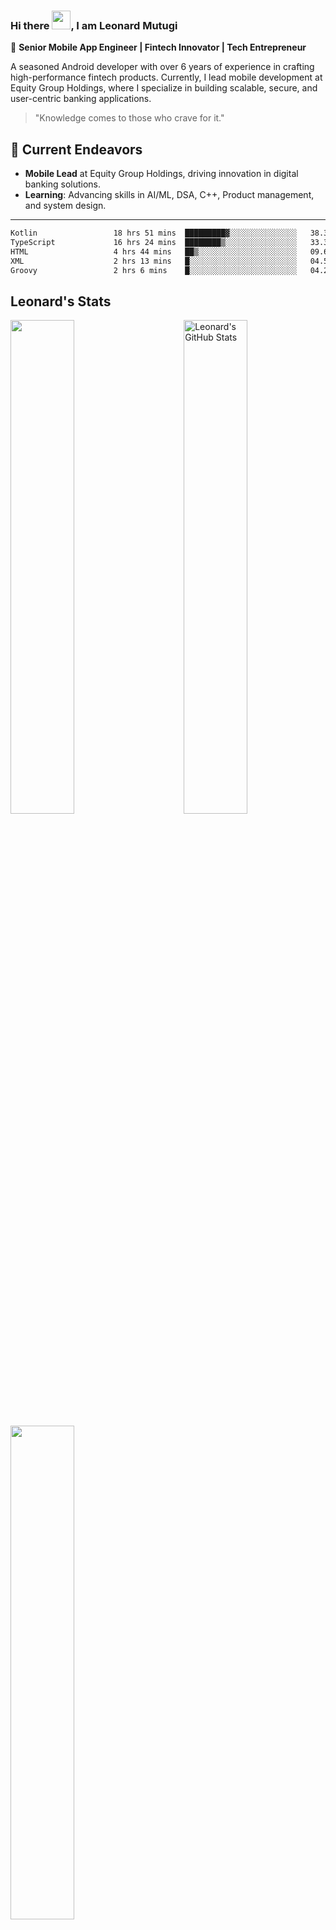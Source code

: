 ### Hi there <img src="https://raw.githubusercontent.com/MartinHeinz/MartinHeinz/master/wave.gif" width="30px">, I am Leonard Mutugi 

🎯 **Senior Mobile App Engineer | Fintech Innovator | Tech Entrepreneur**

A seasoned Android developer with over 6 years of experience in crafting high-performance fintech products. Currently, I lead mobile development at Equity Group Holdings, where I specialize in building scalable, secure, and user-centric banking applications.

> "Knowledge comes to those who crave for it."

## 🚀 Current Endeavors

- **Mobile Lead** at Equity Group Holdings, driving innovation in digital banking solutions.
- **Learning**: Advancing skills in AI/ML, DSA, C++, Product management, and system design.
---

<!--START_SECTION:waka-->

```txt
Kotlin                 18 hrs 51 mins  █████████▓░░░░░░░░░░░░░░░   38.36 %
TypeScript             16 hrs 24 mins  ████████▒░░░░░░░░░░░░░░░░   33.39 %
HTML                   4 hrs 44 mins   ██▒░░░░░░░░░░░░░░░░░░░░░░   09.65 %
XML                    2 hrs 13 mins   █░░░░░░░░░░░░░░░░░░░░░░░░   04.54 %
Groovy                 2 hrs 6 mins    █░░░░░░░░░░░░░░░░░░░░░░░░   04.29 %
```

<!--END_SECTION:waka-->

<!--[![wakatime](
https://wakatime.com/badge/user/118b5f73-6723-4127-88df-130c1e70a287.svg)](https://wakatime.com/@codzure)-->

## Leonard's Stats
<a href="https://github.com/Codzure">
  <img src="https://github-readme-stats.vercel.app/api?username=Codzure&show_icons=true&theme=gotham&count_private=true" alt="Leonard's GitHub Stats"   width="45%" align="right"/>
 <img  src="https://github-readme-streak-stats.herokuapp.com/?user=Codzure&theme=dark" width="45%" >

<a href="https://github.com/anuraghazra/github-readme-stats"><img width="45%" align="center" src="https://github-readme-stats.vercel.app/api/top-langs/?username=Codzure&theme=github_dark&layout=compact&hide_border=true" /></a>
</a>

---

## 📫 Let's Connect

- 🌐 [codzure.dev](https://codzure.dev)
- 💼 [LinkedIn](https://www.linkedin.com/in/leonardmutugi)
- 🐦 [Twitter](https://twitter.com/Codzure)
- ✍️ [Medium](https://medium.com/@codzure)
- 🧠 [LeetCode](https://leetcode.com/codzure/)

![](https://api.visitorbadge.io/api/VisitorHit?user=codzure&repo=github-visitors-badge&countColor=%237B1E7A)

